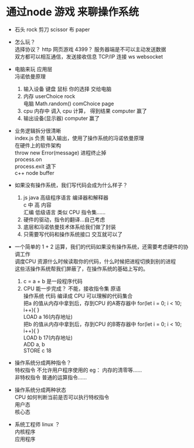 # 通过node 游戏 来聊操作系统
- 石头 rock  剪刀 scissor  布 paper
- 怎么玩？        
    选择协议？ http 网页游戏 4399？ 服务器端是不可以主动发送数据        
    双方都可以相互通信，发送接收信息 TCP/IP 连接 ws websocket       
- 电脑来玩 应用层         
    冯诺依曼原理            
    1. 输入设备 键盘 鼠标  你的选择  交给电脑
    2. 内存 userChoice  rock          
        电脑 Math.random()  comChoice page          
    3. cpu  内存中 调入 cpu 计算， 得到结果 computer 赢了       
    4. 输出设备(显示器) computer 赢了        

- 业务逻辑拆分很清晰             
    index.js 负责 输入输出，使用了操作系统的冯诺依曼原理            
    在硬件上的软件架构           
    throw new Error(message) 进程终止掉          
    process.on           
    process.exit 退下          
    c++ node buffer

- 如果没有操作系统，我们写代码会成为什么样子？       
    1. js java   高级程序语言 编译器和解释器             
        c 中 高 内容            
        汇编 低级语言  类似 CPU 指令集......          
    2. 硬件的驱动，指令的翻译...自己考虑         
    3. 底层和冯诺依曼技术体系给我们做了封装           
    4. 只需要写代码和操作系统接口 交互就可以了           

- 一个简单的 1 + 2 运算，我们的代码如果没有操作系统，还需要考虑硬件的协调工作         
    调度CPU 资源什么时候读取你的代码，什么时候把进程切换到别的进程            
    这些活操作系统帮我们屏蔽了，在操作系统的基础上写的。

    1. c = a + b 是一段程序代码       
    2. CPU 能一步完成？ 不能，接收指令集  原语       
     操作系统 代码 编译成 CPU 可以理解的代码集合            
     把a 的值从内存中拿到后，存到CPU 的A寄存器中 for(let i = 0; i < 10; i++){  }              
     LOAD a   16(内存地址)          
     把b 的值从内存中拿到后，存到CPU 的B寄存器中 for(let i = 0; i < 10; i++){  }              
     LOAD b   17(内存地址)           
     ADD a, b        
     STORE c 18          

- 操作系统分成两种指令？           
    特权指令   不允许用户程序使用的  eg： 内存的清零等......              
    非特权指令   普通的运算指令......            
- 操作系统分成两种状态             
    CPU 如何判断当前是否可以执行特权指令       
    用户态          
    核心态        
- 系统工程师 linux ？       
    内核程序         
    应用程序

